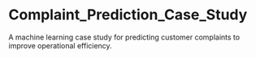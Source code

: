 # Complaint_Prediction_Case_Study
A machine learning case study for predicting customer complaints to improve operational efficiency.

